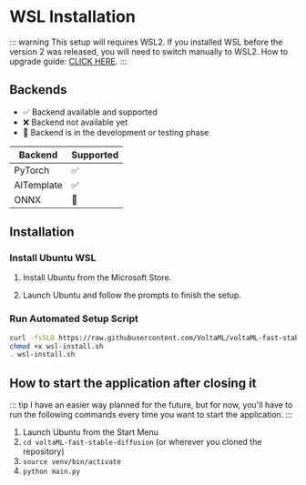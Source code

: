 # WSL Installation

::: warning
This setup will requires WSL2. If you installed WSL before the version 2 was released, you will need to switch manually to WSL2. How to upgrade guide: [CLICK HERE](https://learn.microsoft.com/en-us/windows/wsl/install#upgrade-version-from-wsl-1-to-wsl-2).
:::

## Backends

- ✅ Backend available and supported
- ❌ Backend not available yet
- 🚧 Backend is in the development or testing phase

| Backend    | Supported |
| ---------- | --------- |
| PyTorch    | ✅        |
| AITemplate | ✅        |
| ONNX       | 🚧        |

## Installation

### Install Ubuntu WSL

1. Install Ubuntu from the Microsoft Store.

2. Launch Ubuntu and follow the prompts to finish the setup.

### Run Automated Setup Script

```bash
curl -fsSLO https://raw.githubusercontent.com/VoltaML/voltaML-fast-stable-diffusion/experimental/scripts/wsl-install.sh
chmod +x wsl-install.sh
. wsl-install.sh
```

## How to start the application after closing it

::: tip
I have an easier way planned for the future, but for now, you'll have to run the following commands every time you want to start the application.
:::

1. Launch Ubuntu from the Start Menu
2. `cd voltaML-fast-stable-diffusion` (or wherever you cloned the repository)
3. `source venv/bin/activate`
4. `python main.py`
